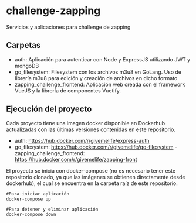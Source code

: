 # challenge-zapping
Servicios y aplicaciones para challenge de zapping

## Carpetas
- auth: Aplicación para autenticar con Node y ExpressJS utilizando JWT y mongoDB
- go_filesystem: Filesystem con los archivos m3u8 en GoLang. Uso de librería m3u8 para edición y creación de archivos en dicho formato
- zapping_challenge_frontend: Aplicación web creada con el framework VueJS y la librería de componentes Vuetify.

## Ejecución del proyecto
Cada proyecto tiene una imagen docker disponible en Dockerhub actualizadas con las últimas versiones contenidas en este repositorio.
- auth: https://hub.docker.com/r/givemelife/express-auth
- go_filesystem: https://hub.docker.com/r/givemelife/go-filesystem
-zapping_challenge_frontend: https://hub.docker.com/r/givemelife/zapping-front

El proyecto se inicia con docker-compose (no es necesario tener este repositorio clonado, ya que las imágenes se obtienen directamente desde dockerhub), el cual se encuentra en la carpeta raíz de este repositorio.
```console
#Para iniciar aplicación
docker-compose up
```

```console
#Para detener y eliminar aplicación
docker-compose down
```






